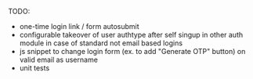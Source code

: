 TODO:

- one-time login link / form autosubmit
- configurable takeover of user authtype after self singup in other auth module
  in case of standard not email based logins
- js snippet to change login form (ex. to add "Generate OTP" button) on valid
  email as username
- unit tests
